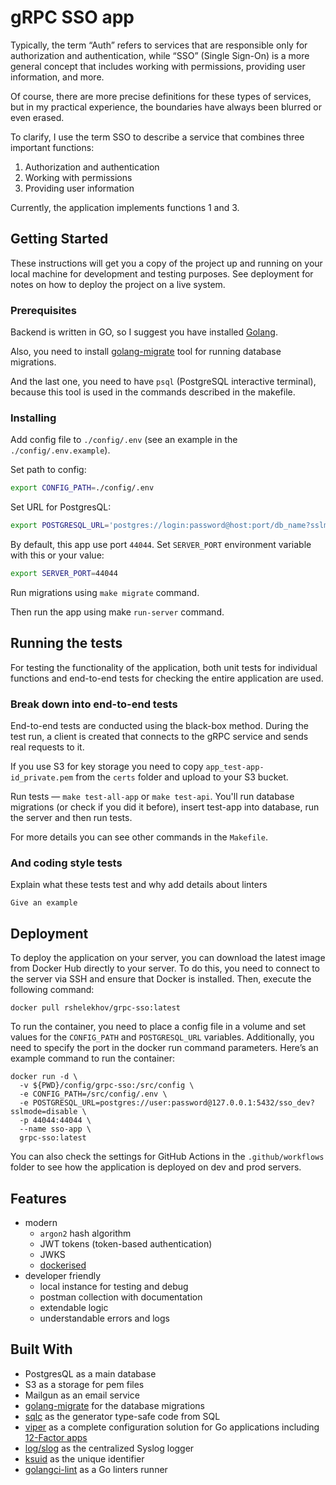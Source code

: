 # gRPC SSO app

Typically, the term “Auth” refers to services that are responsible only for authorization and authentication, while “SSO” (Single Sign-On) is a more general concept that includes working with permissions, providing user information, and more.

Of course, there are more precise definitions for these types of services, but in my practical experience, the boundaries have always been blurred or even erased.

To clarify, I use the term SSO to describe a service that combines three important functions:

1. Authorization and authentication
2. Working with permissions
3. Providing user information

Currently, the application implements functions 1 and 3.

## Getting Started

These instructions will get you a copy of the project up and running on your local machine for development and testing purposes. See deployment for notes on how to deploy the project on a live system.

### Prerequisites

Backend is written in GO, so I suggest you have installed [Golang](https://golang.org).

Also, you need to install [golang-migrate](https://github.com/golang-migrate/migrate) tool for running database migrations.

And the last one, you need to have `psql` (PostgreSQL interactive terminal), because this tool  is used in the commands described in the makefile.

### Installing

Add config file to `./config/.env` (see an example in the `./config/.env.example`).


Set path to config:
```bash
export CONFIG_PATH=./config/.env
```

Set URL for PostgresQL:
```bash
export POSTGRESQL_URL='postgres://login:password@host:port/db_name?sslmode=disable'
```

By default, this app use port `44044`. Set `SERVER_PORT` environment variable with this or your value:
```bash
export SERVER_PORT=44044
```

Run migrations using `make migrate` command.

Then run the app using make `run-server` command.

## Running the tests

For testing the functionality of the application, both unit tests for individual functions and end-to-end tests for checking the entire application are used.

### Break down into end-to-end tests

End-to-end tests are conducted using the black-box method. During the test run, a client is created that connects to the gRPC service and sends real requests to it.

If you use S3 for key storage you need to copy `app_test-app-id_private.pem` from the `certs` folder and upload to your S3 bucket.

Run tests — `make test-all-app` or `make test-api`. You'll run database migrations (or check if you did it before), insert test-app into database, run the server and then run tests.

For more details you can see other commands in the `Makefile`.

### And coding style tests

Explain what these tests test and why
add details about linters

```
Give an example
```

## Deployment

To deploy the application on your server, you can download the latest image from Docker Hub directly to your server. To do this, you need to connect to the server via SSH and ensure that Docker is installed. Then, execute the following command:
```
docker pull rshelekhov/grpc-sso:latest
```

To run the container, you need to place a config file in a volume and set values for the `CONFIG_PATH` and `POSTGRESQL_URL` variables. Additionally, you need to specify the port in the docker run command parameters. Here’s an example command to run the container:
```
docker run -d \
  -v ${PWD}/config/grpc-sso:/src/config \
  -e CONFIG_PATH=/src/config/.env \
  -e POSTGRESQL_URL=postgres://user:password@127.0.0.1:5432/sso_dev?sslmode=disable \
  -p 44044:44044 \
  --name sso-app \
  grpc-sso:latest
```

You can also check the settings for GitHub Actions in the `.github/workflows` folder to see how the application is deployed on dev and prod servers.

## Features

- modern
  - `argon2` hash algorithm
  - JWT tokens (token-based authentication)
  - JWKS
  - [dockerised](https://hub.docker.com/r/rshelekhov/grpc-sso)
- developer friendly
  - local instance for testing and debug
  - postman collection with documentation
  - extendable logic
  - understandable errors and logs

## Built With

- PostgresQL as a main database
- S3 as a storage for pem files
- Mailgun as an email service
- [golang-migrate](https://github.com/golang-migrate/migrate) for the database migrations
- [sqlc](https://github.com/sqlc-dev/sqlc) as the generator type-safe code from SQL
- [viper](https://github.com/spf13/viper) as a complete configuration solution for Go applications including [12-Factor apps](https://12factor.net/#the_twelve_factors)
- [log/slog](https://pkg.go.dev/log/slog) as the centralized Syslog logger
- [ksuid](https://github.com/segmentio/ksuid) as the unique identifier
- [golangci-lint](https://github.com/golangci/golangci-lint) as a Go linters runner
